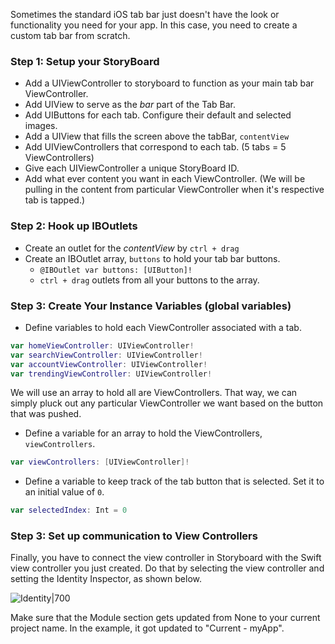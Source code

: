 Sometimes the standard iOS tab bar just doesn't have the look or functionality you need for your app. In this case, you need to create a custom tab bar from scratch.


### Step 1: Setup your StoryBoard

- Add a UIViewController to storyboard to function as your main tab bar ViewController.
- Add UIView to serve as the *bar* part of the Tab Bar.
- Add UIButtons for each tab. Configure their default and selected images.
- Add a UIView that fills the screen above the tabBar, ``contentView``
- Add UIViewControllers that correspond to each tab. (5 tabs = 5 ViewControllers)
- Give each UIViewController a unique StoryBoard ID.
- Add what ever content you want in each ViewController. (We will be pulling in the content from particular ViewController when it's respective tab is tapped.)  

### Step 2: Hook up IBOutlets

- Create an outlet for the *contentView* by ``ctrl + drag``
- Create an IBOutlet array, ``buttons`` to hold your tab bar buttons.
   - ``@IBOutlet var buttons: [UIButton]!``
   - ``ctrl + drag`` outlets from all your buttons to the array.

### Step 3: Create Your Instance Variables (global variables)

- Define variables to hold each ViewController associated with a tab.

```Swift
var homeViewController: UIViewController!
var searchViewController: UIViewController!
var accountViewController: UIViewController!
var trendingViewController: UIViewController!
```

We will use an array to hold all are ViewControllers. That way, we can simply pluck out any particular ViewController we want based on the button that was pushed.
- Define a variable for an array to hold the ViewControllers, ``viewControllers``.

```Swift
var viewControllers: [UIViewController]!
```  

- Define a variable to keep track of the tab button that is selected. Set it to an initial value of ``0``.

```Swift
var selectedIndex: Int = 0
```

### Step 3: Set up communication to View Controllers 

Finally, you have to connect the view controller in Storyboard with the Swift view controller you just created. Do that by selecting the view controller and setting the Identity Inspector, as shown below.

![Identity|700](http://i.imgur.com/FjGouJ9.gif)

Make sure that the Module section gets updated from None to your current project name.  In the example, it got updated to "Current - myApp".